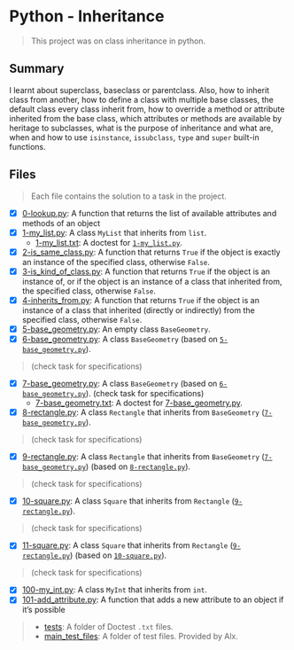# Python - Inheritance

> This project was on class inheritance in python.

## Summary

I learnt about superclass, baseclass or parentclass. Also, how to inherit class from another, how to define a class with multiple base classes, the default class every class inherit from, how to override a method or attribute inherited from the base class, which attributes or methods are available by heritage to subclasses, what is the purpose of inheritance and what are, when and how to use `isinstance`, `issubclass`, `type` and `super` built-in functions.

## Files

> Each file contains the solution to a task in the project.

- [x] [0-lookup.py](https://github.com/Ebube-Ochemba/alx-higher_level_programming/blob/master/0x0A-python-inheritance/0-lookup.py): A function that returns the list of available attributes and methods of an object
- [x] [1-my_list.py](https://github.com/Ebube-Ochemba/alx-higher_level_programming/blob/master/0x0A-python-inheritance/1-my_list.py): A class `MyList` that inherits from `list`.
	- [1-my_list.txt](https://github.com/Ebube-Ochemba/alx-higher_level_programming/blob/master/0x0A-python-inheritance/tests/1-my_list.txt): A doctest for [`1-my_list.py`](https://github.com/Ebube-Ochemba/alx-higher_level_programming/blob/master/0x0A-python-inheritance/1-my_list.py).
- [x] [2-is_same_class.py](https://github.com/Ebube-Ochemba/alx-higher_level_programming/blob/master/0x0A-python-inheritance/2-is_same_class.py): A function that returns `True` if the object is exactly an instance of the specified class, otherwise `False`.
- [x] [3-is_kind_of_class.py](https://github.com/Ebube-Ochemba/alx-higher_level_programming/blob/master/0x0A-python-inheritance/3-is_kind_of_class.py): A function that returns `True` if the object is an instance of, or if the object is an instance of a class that inherited from, the specified class, otherwise `False`.
- [x] [4-inherits_from.py](https://github.com/Ebube-Ochemba/alx-higher_level_programming/blob/master/0x0A-python-inheritance/4-inherits_from.py): A function that returns `True` if the object is an instance of a class that inherited (directly or indirectly) from the specified class, otherwise `False`.
- [x] [5-base_geometry.py](https://github.com/Ebube-Ochemba/alx-higher_level_programming/blob/master/0x0A-python-inheritance/5-base_geometry.py): An empty class `BaseGeometry`.
- [x] [6-base_geometry.py](https://github.com/Ebube-Ochemba/alx-higher_level_programming/blob/master/0x0A-python-inheritance/6-base_geometry.py): A class `BaseGeometry` (based on [`5-base_geometry.py`](https://github.com/Ebube-Ochemba/alx-higher_level_programming/blob/master/0x0A-python-inheritance/5-base_geometry.py)).
> (check task for specifications)
- [x] [7-base_geometry.py](https://github.com/Ebube-Ochemba/alx-higher_level_programming/blob/master/0x0A-python-inheritance/7-base_geometry.py): A class `BaseGeometry` (based on [`6-base_geometry.py`](https://github.com/Ebube-Ochemba/alx-higher_level_programming/blob/master/0x0A-python-inheritance/6-base_geometry.py)). (check task for specifications)
	- [7-base_geometry.txt](https://github.com/Ebube-Ochemba/alx-higher_level_programming/blob/master/0x0A-python-inheritance/tests/7-base_geometry.txt):  A doctest for [7-base_geometry.py](https://github.com/Ebube-Ochemba/alx-higher_level_programming/blob/master/0x0A-python-inheritance/7-base_geometry.py).
- [x] [8-rectangle.py](https://github.com/Ebube-Ochemba/alx-higher_level_programming/blob/master/0x0A-python-inheritance/8-rectangle.py):  A class `Rectangle` that inherits from `BaseGeometry` ([`7-base_geometry.py`](https://github.com/Ebube-Ochemba/alx-higher_level_programming/blob/master/0x0A-python-inheritance/7-base_geometry.py)).
> (check task for specifications)
- [x] [9-rectangle.py](https://github.com/Ebube-Ochemba/alx-higher_level_programming/blob/master/0x0A-python-inheritance/9-rectangle.py): A class `Rectangle` that inherits from `BaseGeometry` ([`7-base_geometry.py`](https://github.com/Ebube-Ochemba/alx-higher_level_programming/blob/master/0x0A-python-inheritance/7-base_geometry.py)) (based on [`8-rectangle.py`](https://github.com/Ebube-Ochemba/alx-higher_level_programming/blob/master/0x0A-python-inheritance/8-rectangle.py)).
> (check task for specifications)
- [x] [10-square.py](https://github.com/Ebube-Ochemba/alx-higher_level_programming/blob/master/0x0A-python-inheritance/10-square.py): A class `Square` that inherits from `Rectangle` ([`9-rectangle.py`](https://github.com/Ebube-Ochemba/alx-higher_level_programming/blob/master/0x0A-python-inheritance/9-rectangle.py)).
> (check task for specifications)
- [x] [11-square.py](https://github.com/Ebube-Ochemba/alx-higher_level_programming/blob/master/0x0A-python-inheritance/11-square.py): A class `Square` that inherits from `Rectangle` ([`9-rectangle.py`](https://github.com/Ebube-Ochemba/alx-higher_level_programming/blob/master/0x0A-python-inheritance/9-rectangle.py)) (based on [`10-square.py`](https://github.com/Ebube-Ochemba/alx-higher_level_programming/blob/master/0x0A-python-inheritance/10-square.py)).
> (check task for specifications)
- [x] [100-my_int.py](https://github.com/Ebube-Ochemba/alx-higher_level_programming/blob/master/0x0A-python-inheritance/100-my_int.py): A class `MyInt` that inherits from `int`.
- [x] [101-add_attribute.py](https://github.com/Ebube-Ochemba/alx-higher_level_programming/blob/master/0x0A-python-inheritance/101-add_attribute.py): A function that adds a new attribute to an object if it’s possible

> - [tests](https://github.com/Ebube-Ochemba/alx-higher_level_programming/tree/master/0x0A-python-inheritance/tests): A folder of Doctest `.txt` files.
> - [main_test_files](https://github.com/Ebube-Ochemba/alx-higher_level_programming/blob/master/0x0A-python-inheritance/main_test_files): A folder of test files. Provided by Alx.
